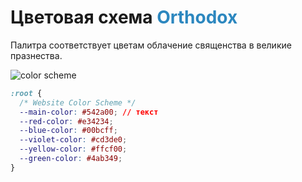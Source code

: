 # Цветовая схема <span style="color: #2C87BF;">**Orthodox**

Палитра соответствует цветам облачение священства в великие празнества.

![color scheme](https://blogger.googleusercontent.com/img/a/AVvXsEgYa2y2jJZLaCRdYV-5u3qPXPENYmyuZ8JN0XIpHTkuHLb0CJlXx2fd3f-c5ksk5gbY0XIB4EjNwfRWwPPYeJzrxSE_KjWq7BL0INNGSe3kA19SQ2tW_ulmax_bpPDdSrQmqpfLz5_3wmSP139pesnJXtCG6NiE2NSyBi8UdX2dnHm1vRbQacUoB2NrYw=s400)

```css
:root {
  /* Website Color Scheme */
  --main-color: #542a00; // текст
  --red-color: #e34234;
  --blue-color: #00bcff;
  --violet-color: #cd3de0;
  --yellow-color: #ffcf00;
  --green-color: #4ab349;
}
```
